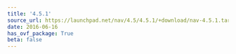 ```yaml
---
title: '4.5.1'
source_url: https://launchpad.net/nav/4.5/4.5.1/+download/nav-4.5.1.tar.gz
date: 2016-06-16
has_ovf_package: True
beta: false
---
```

